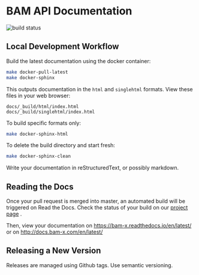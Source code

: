 # BAM API Documentation

![build status](https://readthedocs.org/projects/bam-x/badge/?version=latest)


## Local Development Workflow

Build the latest documentation using the docker container:
```sh
make docker-pull-latest
make docker-sphinx
```

This outputs documentation in the `html` and `singlehtml` formats.
View these files in your web browser:
```
docs/_build/html/index.html
docs/_build/singlehtml/index.html
```

To build specific formats only:
```sh
make docker-sphinx-html
```

To delete the build directory and start fresh:
```sh
make docker-sphinx-clean
```

Write your documentation in reStructuredText, or possibly markdown.


## Reading the Docs

Once your pull request is merged into master, an automated build will
be triggered on Read the Docs. Check the status of your build on our
[project page](https://readthedocs.org/projects/bam-x/builds/) .

Then, view your documentation on https://bam-x.readthedocs.io/en/latest/
or on http://docs.bam-x.com/en/latest/


## Releasing a New Version

Releases are managed using Github tags. Use semantic versioning.
